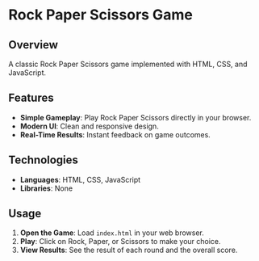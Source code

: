 # Rock Paper Scissors Game

## Overview
A classic Rock Paper Scissors game implemented with HTML, CSS, and JavaScript.

## Features
- **Simple Gameplay**: Play Rock Paper Scissors directly in your browser.
- **Modern UI**: Clean and responsive design.
- **Real-Time Results**: Instant feedback on game outcomes.

## Technologies
- **Languages**: HTML, CSS, JavaScript
- **Libraries**: None

## Usage
1. **Open the Game**: Load `index.html` in your web browser.
2. **Play**: Click on Rock, Paper, or Scissors to make your choice.
3. **View Results**: See the result of each round and the overall score.

